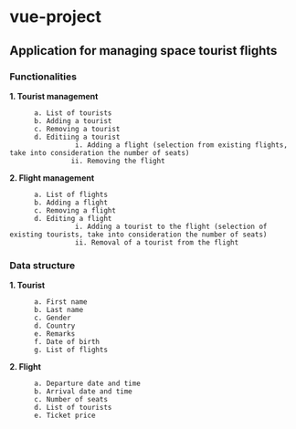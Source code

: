 # vue-project

## Application for managing space tourist flights

### Functionalities

**1. Tourist management**

          a. List of tourists
          b. Adding a tourist
          c. Removing a tourist
          d. Editiing a tourist          
                    i. Adding a flight (selection from existing flights, take into consideration the number of seats)
                   ii. Removing the flight
                    
**2. Flight management**

          a. List of flights
          b. Adding a flight
          c. Removing a flight
          d. Editing a flight          
                    i. Adding a tourist to the flight (selection of existing tourists, take into consideration the number of seats)
                    ii. Removal of a tourist from the flight
                    
### Data structure

**1. Tourist**

          a. First name
          b. Last name
          c. Gender
          d. Country
          e. Remarks
          f. Date of birth
          g. List of flights
          
**2. Flight**

          a. Departure date and time
          b. Arrival date and time
          c. Number of seats
          d. List of tourists
          e. Ticket price
  
